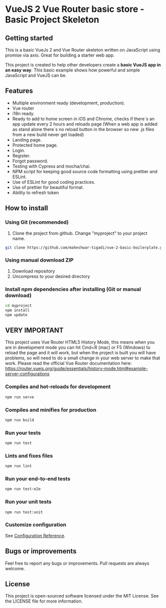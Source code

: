 # VueJS 2 Vue Router basic store - Basic Project Skeleton

## Getting started

This is a basic VueJs 2 and Vue Router skeleton written on JavaScript using promise via axio. Great for building a starter web app.

This project is created to help other developers create a **basic VueJS app in an easy way**. This basic example shows how powerful and simple JavaScript and VueJS can be.

## Features

*   Multiple environment ready (development, production).
*   Vue router
*   i18n ready.
*   Ready to add to home screen in iOS and Chrome, checks if there´s an app update every 2 hours and reloads page (When a web app is added as stand alone there´s no reload button in the browser so new .js files from a new build never get loaded)
*   Landing page.
*   Protected home page.
*   Login.
*   Register.
*   Forgot password.
*   Testing with Cypress and mocha/chai.
*   NPM script for keeping good source code formatting using prettier and ESLint.
*   Use of ESLint for good coding practices.
*   Use of prettier for beautiful format.
*   Ability to refresh token

## How to install

### Using Git (recommended)

1.  Clone the project from github. Change "myproject" to your project name.

```bash
git clone https://github.com/maheshwar-tigadi/vue-2-basic-boilerplate.git ./myproject
```

### Using manual download ZIP

1.  Download repository
2.  Uncompress to your desired directory

### Install npm dependencies after installing (Git or manual download)

```bash
cd myproject
npm install
npm update
```

## VERY IMPORTANT

This project uses Vue Router HTML5 History Mode, this means when you are in development mode you can hit Cmd+R (mac) or F5 (Windows) to reload the page and it will work, but when the project is built you will have problems, so will need to do a small change in your web server to make that work. Please read the official Vue Router documentation here: <https://router.vuejs.org/guide/essentials/history-mode.html#example-server-configurations>

### Compiles and hot-reloads for development

```bash
npm run serve
```

### Compiles and minifies for production

```bash
npm run build
```

### Run your tests

```bash
npm run test
```

### Lints and fixes files

```bash
npm run lint
```

### Run your end-to-end tests

```bash
npm run test:e2e
```

### Run your unit tests

```bash
npm run test:unit
```

### Customize configuration

See [Configuration Reference](https://cli.vuejs.org/config/).

## Bugs or improvements

Feel free to report any bugs or improvements. Pull requests are always welcome.

## License

This project is open-sourced software licensed under the MIT License. See the LICENSE file for more information.
